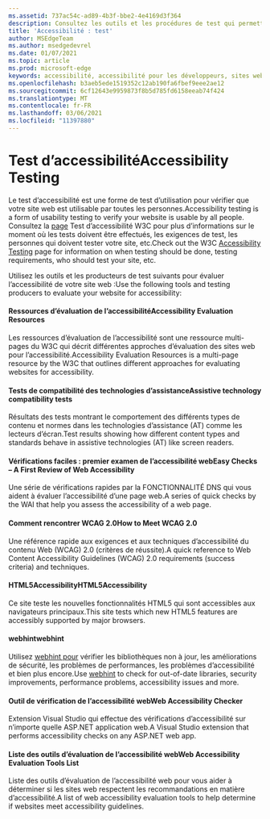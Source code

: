 ```yaml
---
ms.assetid: 737ac54c-ad89-4b3f-bbe2-4e4169d3f364
description: Consultez les outils et les procédures de test qui permettent d’évaluer l’accessibilité d’un site web.
title: 'Accessibilité : test'
author: MSEdgeTeam
ms.author: msedgedevrel
ms.date: 01/07/2021
ms.topic: article
ms.prod: microsoft-edge
keywords: accessibilité, accessibilité pour les développeurs, sites web accessibles, edge, développement web, ARIA, développeur, UIA, UI Automation
ms.openlocfilehash: b3aeb5ede1519352c12ab190fa6fbef9eee2ae12
ms.sourcegitcommit: 6cf12643e9959873f8b5d785fd6158eeab74f424
ms.translationtype: MT
ms.contentlocale: fr-FR
ms.lasthandoff: 03/06/2021
ms.locfileid: "11397880"
---
```

# <a name="accessibility-testing"></a><span data-ttu-id="166e1-104">Test d’accessibilité</span><span class="sxs-lookup"><span data-stu-id="166e1-104">Accessibility Testing</span></span>  

<span data-ttu-id="166e1-105">Le test d’accessibilité est une forme de test d’utilisation pour vérifier que votre site web est utilisable par toutes les personnes.</span><span class="sxs-lookup"><span data-stu-id="166e1-105">Accessibility testing is a form of usability testing to verify your website is usable by all people.</span></span> <span data-ttu-id="166e1-106">Consultez la [page](https://www.w3.org/wiki/Accessibility_testing) Test d’accessibilité W3C pour plus d’informations sur le moment où les tests doivent être effectués, les exigences de test, les personnes qui doivent tester votre site, etc.</span><span class="sxs-lookup"><span data-stu-id="166e1-106">Check out the W3C [Accessibility Testing](https://www.w3.org/wiki/Accessibility_testing) page for information on when testing should be done, testing requirements, who should test your site, etc.</span></span>

<span data-ttu-id="166e1-107">Utilisez les outils et les producteurs de test suivants pour évaluer l’accessibilité de votre site web :</span><span class="sxs-lookup"><span data-stu-id="166e1-107">Use the following tools and testing producers to evaluate your website for accessibility:</span></span>

#### [<a name="accessibility-evaluation-resources"></a><span data-ttu-id="166e1-108">Ressources d’évaluation de l’accessibilité</span><span class="sxs-lookup"><span data-stu-id="166e1-108">Accessibility Evaluation Resources</span></span>](https://www.w3.org/WAI/eval/Overview.html)  

<span data-ttu-id="166e1-109">Les ressources d’évaluation de l’accessibilité sont une ressource multi-pages du W3C qui décrit différentes approches d’évaluation des sites web pour l’accessibilité.</span><span class="sxs-lookup"><span data-stu-id="166e1-109">Accessibility Evaluation Resources is a multi-page resource by the W3C that outlines different approaches for evaluating websites for accessibility.</span></span>

#### [<a name="assistive-technology-compatibility-tests"></a><span data-ttu-id="166e1-110">Tests de compatibilité des technologies d’assistance</span><span class="sxs-lookup"><span data-stu-id="166e1-110">Assistive technology compatibility tests</span></span>](http://www.powermapper.com/tests)  

<span data-ttu-id="166e1-111">Résultats des tests montrant le comportement des différents types de contenu et normes dans les technologies d’assistance (AT) comme les lecteurs d’écran.</span><span class="sxs-lookup"><span data-stu-id="166e1-111">Test results showing how different content types and standards behave in assistive technologies (AT) like screen readers.</span></span>

#### [<a name="easy-checks--a-first-review-of-web-accessibility"></a><span data-ttu-id="166e1-112">Vérifications faciles : premier examen de l’accessibilité web</span><span class="sxs-lookup"><span data-stu-id="166e1-112">Easy Checks – A First Review of Web Accessibility</span></span>](https://www.w3.org/WAI/eval/preliminary.html)  

<span data-ttu-id="166e1-113">Une série de vérifications rapides par la FONCTIONNALITÉ DNS qui vous aident à évaluer l’accessibilité d’une page web.</span><span class="sxs-lookup"><span data-stu-id="166e1-113">A series of quick checks by the WAI that help you assess the accessibility of a web page.</span></span>

#### [<a name="how-to-meet-wcag-20"></a><span data-ttu-id="166e1-114">Comment rencontrer WCAG 2.0</span><span class="sxs-lookup"><span data-stu-id="166e1-114">How to Meet WCAG 2.0</span></span>](https://www.w3.org/WAI/WCAG20/quickref)  

<span data-ttu-id="166e1-115">Une référence rapide aux exigences et aux techniques d’accessibilité du contenu Web \(WCAG\) 2.0 (critères de réussite).</span><span class="sxs-lookup"><span data-stu-id="166e1-115">A quick reference to Web Content Accessibility Guidelines \(WCAG\) 2.0 requirements (success criteria) and techniques.</span></span>

#### [<a name="html5accessibility"></a><span data-ttu-id="166e1-116">HTML5Accessibility</span><span class="sxs-lookup"><span data-stu-id="166e1-116">HTML5Accessibility</span></span>](https://html5accessibility.com)  

<span data-ttu-id="166e1-117">Ce site teste les nouvelles fonctionnalités HTML5 qui sont accessibles aux navigateurs principaux.</span><span class="sxs-lookup"><span data-stu-id="166e1-117">This site tests which new HTML5 features are accessibly supported by major browsers.</span></span> 

#### [<a name="webhint"></a><span data-ttu-id="166e1-118">webhint</span><span class="sxs-lookup"><span data-stu-id="166e1-118">webhint</span></span>](https://webhint.io)  

<span data-ttu-id="166e1-119">Utilisez [webhint pour](https://webhint.io/) vérifier les bibliothèques non à jour, les améliorations de sécurité, les problèmes de performances, les problèmes d’accessibilité et bien plus encore.</span><span class="sxs-lookup"><span data-stu-id="166e1-119">Use [webhint](https://webhint.io/) to check for out-of-date libraries, security improvements, performance problems, accessibility issues and more.</span></span>

#### [<a name="web-accessibility-checker"></a><span data-ttu-id="166e1-120">Outil de vérification de l’accessibilité web</span><span class="sxs-lookup"><span data-stu-id="166e1-120">Web Accessibility Checker</span></span>](https://visualstudiogallery.msdn.microsoft.com/3aabefab-1681-4fea-8f95-6a62e2f0f1ec)  

<span data-ttu-id="166e1-121">Extension Visual Studio qui effectue des vérifications d’accessibilité sur n’importe quelle ASP.NET application web.</span><span class="sxs-lookup"><span data-stu-id="166e1-121">A Visual Studio extension that performs accessibility checks on any ASP.NET web app.</span></span>

#### [<a name="web-accessibility-evaluation-tools-list"></a><span data-ttu-id="166e1-122">Liste des outils d’évaluation de l’accessibilité web</span><span class="sxs-lookup"><span data-stu-id="166e1-122">Web Accessibility Evaluation Tools List</span></span>](https://www.w3.org/WAI/ER/tools/index.html)  

<span data-ttu-id="166e1-123">Liste des outils d’évaluation de l’accessibilité web pour vous aider à déterminer si les sites web respectent les recommandations en matière d’accessibilité.</span><span class="sxs-lookup"><span data-stu-id="166e1-123">A list of web accessibility evaluation tools to help determine if websites meet accessibility guidelines.</span></span>
